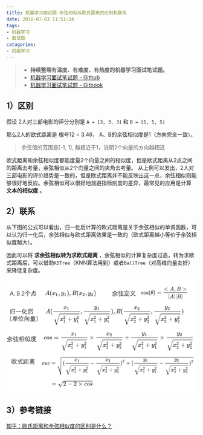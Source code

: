 ```yaml
---
title: 机器学习面试题-余弦相似与欧氏距离的区别和联系
date: 2018-07-03 11:51:24
tags:
- 机器学习
- 面试题
catagories:
- 机器学习
---
```


> - **持续整理有温度、有难度、有热度的机器学习面试笔试题。**
> - [机器学习面试笔试题 - Github](https://github.com/geekcircle/machine-learning-interview-qa/)
> - [机器学习面试笔试题 - Gitbook](https://geekcircle.org/machine-learning-interview-qa/)

## 1）区别

假设 2人对三部电影的评分分别是 `A = [3, 3, 3]` 和 `B = [5, 5, 5]`

那么2人的欧式距离是 根号12 = 3.46， A、B的余弦相似度是1（方向完全一致）。

> 余弦值的范围是[-1, 1], 越接近于1，说明2个向量的方向越相近

欧式距离和余弦相似度都能度量2个向量之间的相似度，但是欧式距离从2点之间的距离去考量，余弦相似从2个向量之间的夹角去考量。
从上例可以发出，2人对三部电影的评价趋势是一致的，但是欧式距离并不能反映出这一点，余弦相似则能够很好地反应。余弦相似可以很好地规避指标刻度的差异，最常见的应用是计算 **文本的相似度** 。

## 2）联系

从下图的公式可以看出，归一化后计算的欧式距离是关于余弦相似的单调函数，可以认为归一化后，余弦相似与欧式距离效果是一致的（欧式距离越小等价于余弦相似度越大）。

因此可以将 **求余弦相似转为求欧式距离** ，余弦相似的计算复杂度过高，转为求欧式距离后，可以借助`KDTree`（KNN算法用到）或者`BallTree`（对高维向量友好）来降低复杂度。

![余弦相似](qa-difference-between-cos-eudis/cosine-eudis.png)

## 3）参考链接

[知乎：欧氏距离和余弦相似度的区别是什么？](https://www.zhihu.com/question/19640394)